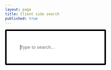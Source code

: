 ```yaml
---
layout: page
title: Client side search
published: true
---
```


<script src="https://cdn.jsdelivr.net/npm/fuse.js@7.1.0"></script>

<input style="width:66%; padding:45px; font-size:110%; border:5px solid black;" type="text" id="search" placeholder="Type to search..." autofocus>
<div id="results"></div>
<script>
    let searchIndex = [];
    async function loadData() {
        const response = await fetch('../search.json');
        searchIndex = await response.json();
        window.fuse = new Fuse(searchIndex, {
            keys: ['date', 'title', 'content', 'tags'],
            includeScore: true,
            //findAllMatches: true,
            threshold: 0.6
        });
    }

    // Function to format the date
    function formatDate(dateString) {
        const date = new Date(dateString);
        const year = date.getFullYear();
        const month = String(date.getMonth() + 1).padStart(2, '0'); // Months are zero-based
        const day = String(date.getDate()).padStart(2, '0');
        return `${day}. ${month}. ${year}`;
    }

    document.getElementById('search').addEventListener('input', function() {
        const query = this.value;
        const resultsContainer = document.getElementById('results');
        resultsContainer.innerHTML = '';
        if (query.length > 2) {
            const results = window.fuse.search(query);
            results.forEach(({ item }) => {
                const div = document.createElement('div');
                div.className = 'result';
                div.innerHTML = `
  <a href="${item.id}">${item.title}</a>
  ${item.date ? ` <small>(${formatDate(item.date)})</small>` : ''}
  <p>${item.content.substring(0, 100)}...</p>
`;
                resultsContainer.appendChild(div);
            });
        }
    });
    loadData();
</script>